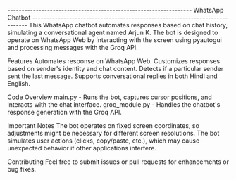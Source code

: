 ----------------------------------------------------------------- WhatsApp Chatbot ----------------------------------------------------------------------------
This WhatsApp chatbot automates responses based on chat history, simulating a conversational agent named Arjun K. The bot is designed to operate on WhatsApp Web by interacting with the screen using pyautogui and processing messages with the Groq API.

Features
Automates response on WhatsApp Web.
Customizes responses based on sender's identity and chat content.
Detects if a particular sender sent the last message.
Supports conversational replies in both Hindi and English.

Code Overview
main.py - Runs the bot, captures cursor positions, and interacts with the chat interface.
groq_module.py - Handles the chatbot's response generation with the Groq API.

Important Notes
The bot operates on fixed screen coordinates, so adjustments might be necessary for different screen resolutions.
The bot simulates user actions (clicks, copy/paste, etc.), which may cause unexpected behavior if other applications interfere.

Contributing
Feel free to submit issues or pull requests for enhancements or bug fixes.

